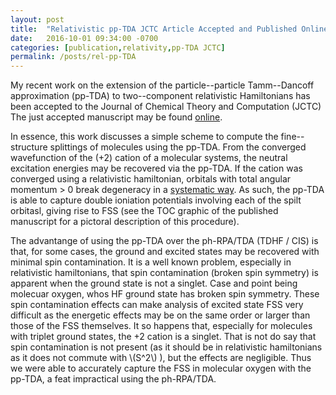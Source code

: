 ```yaml
---
layout: post
title:  "Relativistic pp-TDA JCTC Article Accepted and Published Online"
date:   2016-10-01 09:34:00 -0700
categories: [publication,relativity,pp-TDA JCTC]
permalink: /posts/rel-pp-TDA
---
```


<script type="text/javascript"
    src="http://cdn.mathjax.org/mathjax/latest/MathJax.js?config=TeX-AMS-MML_HTMLorMML">
    </script>

My recent work on the extension of the particle--particle Tamm--Dancoff
approximation (pp-TDA) to two--component relativistic Hamiltonians has been
accepted to the Journal of Chemical Theory and Computation (JCTC) The just
accepted manuscript may be found
[online](http://doi.org/10.1021/acs.jctc.6b00833).


In essence, this work discusses a simple scheme to compute the fine--structure
splittings of molecules using the pp-TDA. From the converged wavefunction of the
(+2) cation of a molecular systems, the neutral excitation energies may be
recovered via the pp-TDA. If the cation was converged using a relativistic
hamiltonian, orbitals with total angular momentum > 0 break degeneracy in a
[systematic way](https://en.wikipedia.org/wiki/Fine_structure). As such, the
pp-TDA is able to capture double ioniation potentials involving each of the
spilt orbitasl, giving rise to FSS (see the TOC graphic of the published
manuscript for a pictoral description of this procedure).

The advantange of using the pp-TDA over the ph-RPA/TDA (TDHF / CIS) is that, for
some cases, the ground and excited states may be recovered with minimal spin
contamination. It is a well known problem, especially in relativistic
hamiltonians, that spin contamination (broken spin symmetry) is apparent when
the ground state is not a singlet. Case and point being molecuar oxygen, whos HF
ground state has broken spin symmetry. These spin contamination effects can make
analysis of excited state FSS very difficult as the energetic effects may be on
the same order or larger than those of the FSS themselves. It so happens that,
especially for molecules with triplet ground states, the +2 cation is a singlet.
That is not do say that spin contamination is not present (as it should be in
relativistic hamiltonians as it does not commute with \\(S^2\\) ), but the effects are
negligible. Thus we were able to accurately capture the FSS in molecular oxygen
with the pp-TDA, a feat impractical using the ph-RPA/TDA. 

